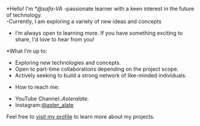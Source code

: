 





*Hello! I'm **@safa-VA*
-passionate learner with a keen interest in the future of technology.  
-Currently, I am exploring a variety of new ideas and concepts
- I’m always open to learning more. If you have something exciting to share, I'd love to hear from you!

*What I’m up to:
- Exploring new technologies and concepts.
- Open to part-time collaborations depending on the project scope.
- Actively seeking to build a strong network of like-minded individuals.

* How to reach me:
- YouTube Channel:.*Asteralate.*
- Instagram:[@aster_alate](https://instagram.com/aster_alate)

Feel free to [visit my profile](https://github.com/safa-VA) to learn more about my projects.


<!---
safa-VA/safa-VA is a ✨ special ✨ repository because its `README.md` (this file) appears on your GitHub profile.
You can click the Preview link to take a look at your changes.
--->
